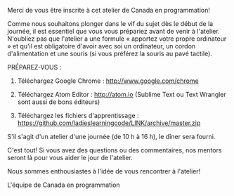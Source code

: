 Merci de vous être inscrite à cet atelier de Canada en programmation!

Comme nous souhaitons plonger dans le vif du sujet dès le début de la journée, il est essentiel que vous vous prépariez avant de venir à l'atelier. N'oubliez pas que l'atelier a une formule « apportez votre propre ordinateur » et qu'il est obligatoire d'avoir avec soi un ordinateur, un cordon d'alimentation et une souris (si vous préférez la souris au pavé tactile).

PRÉPAREZ-VOUS :

1. Téléchargez Google Chrome : http://www.google.com/chrome

2. Téléchargez Atom Editor : http://atom.io (Sublime Text ou Text Wrangler sont aussi de bons éditeurs)

3. Téléchargez les fichiers d'apprentissage : https://github.com/ladieslearningcode/LINK/archive/master.zip

S'il s'agit d'un atelier d'une journée (de 10 h à 16 h), le dîner sera fourni.

C'est tout! Si vous avez des questions ou des commentaires, nos mentors seront là pour vous aider le jour de l'atelier.

Nous sommes enthousiastes à l'idée de vous rencontrer à l'atelier!

L'équipe de Canada en programmation
